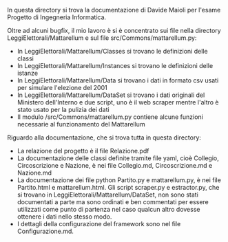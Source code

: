In questa directory si trova la documentazione di Davide Maioli per l'esame Progetto di Ingegneria Informatica.

Oltre ad alcuni bugfix, il mio lavoro è si è concentrato sui file nella directory LeggiElettorali/Mattarellum e sul file src/Commons/mattarellum.py:

+ In LeggiElettorali/Mattarellum/Classes si trovano le definizioni delle classi
+ In LeggiElettorali/Mattarellum/Instances si trovano le definizioni delle istanze
+ In LeggiElettorali/Mattarellum/Data si trovano i dati in formato csv usati per simulare l'elezione del 2001
+ In LeggiElettorali/Mattarellum/DataSet si trovano i dati originali del Ministero dell'Interno e due script, uno è il web scraper mentre l'altro è stato usato per la pulizia dei dati
+ Il modulo /src/Commons/mattarellum.py contiene alcune funzioni necessarie al funzionamento del Mattarellum


Riguardo alla documentazione, che si trova tutta in questa directory:

+ La relazione del progetto è il file Relazione.pdf
+ La documentazione delle classi definite tramite file yaml, cioè Collegio, Circoscrizione e Nazione, è nei file Collegio.md, Circoscrizione.md e Nazione.md
+ La documentazione dei file python Partito.py e mattarellum.py, è nei file Partito.html e mattarellum.html. Gli script scraper.py e estractor.py, che si trovano in LeggiElettorali/Mattarellum/DataSet, non sono stati documentati a parte ma sono ordinati e ben commentati per essere utilizzati come punto di partenza nel caso qualcun altro dovesse ottenere i dati nello stesso modo.
+ I dettagli della configurazione del framework sono nel file Configurazione.md.